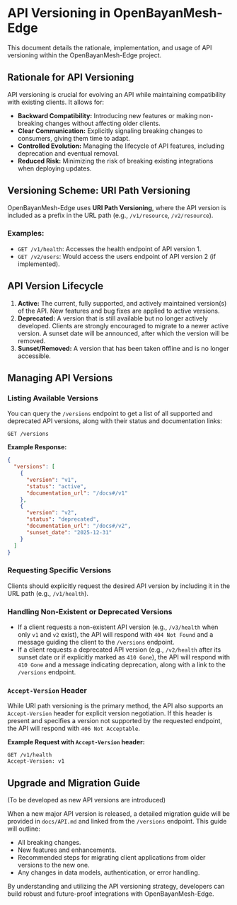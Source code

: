 # API Versioning in OpenBayanMesh-Edge

This document details the rationale, implementation, and usage of API versioning within the OpenBayanMesh-Edge project.

## Rationale for API Versioning
API versioning is crucial for evolving an API while maintaining compatibility with existing clients. It allows for:

-   **Backward Compatibility:** Introducing new features or making non-breaking changes without affecting older clients.
-   **Clear Communication:** Explicitly signaling breaking changes to consumers, giving them time to adapt.
-   **Controlled Evolution:** Managing the lifecycle of API features, including deprecation and eventual removal.
-   **Reduced Risk:** Minimizing the risk of breaking existing integrations when deploying updates.

## Versioning Scheme: URI Path Versioning
OpenBayanMesh-Edge uses **URI Path Versioning**, where the API version is included as a prefix in the URL path (e.g., `/v1/resource`, `/v2/resource`).

### Examples:
-   `GET /v1/health`: Accesses the health endpoint of API version 1.
-   `GET /v2/users`: Would access the users endpoint of API version 2 (if implemented).

## API Version Lifecycle

1.  **Active:** The current, fully supported, and actively maintained version(s) of the API. New features and bug fixes are applied to active versions.
2.  **Deprecated:** A version that is still available but no longer actively developed. Clients are strongly encouraged to migrate to a newer active version. A sunset date will be announced, after which the version will be removed.
3.  **Sunset/Removed:** A version that has been taken offline and is no longer accessible.

## Managing API Versions

### Listing Available Versions
You can query the `/versions` endpoint to get a list of all supported and deprecated API versions, along with their status and documentation links:

`GET /versions`

**Example Response:**
```json
{
  "versions": [
    {
      "version": "v1",
      "status": "active",
      "documentation_url": "/docs#/v1"
    },
    {
      "version": "v2",
      "status": "deprecated",
      "documentation_url": "/docs#/v2",
      "sunset_date": "2025-12-31"
    }
  ]
}
```

### Requesting Specific Versions
Clients should explicitly request the desired API version by including it in the URL path (e.g., `/v1/health`).

### Handling Non-Existent or Deprecated Versions
-   If a client requests a non-existent API version (e.g., `/v3/health` when only `v1` and `v2` exist), the API will respond with `404 Not Found` and a message guiding the client to the `/versions` endpoint.
-   If a client requests a deprecated API version (e.g., `/v2/health` after its sunset date or if explicitly marked as `410 Gone`), the API will respond with `410 Gone` and a message indicating deprecation, along with a link to the `/versions` endpoint.

### `Accept-Version` Header
While URI path versioning is the primary method, the API also supports an `Accept-Version` header for explicit version negotiation. If this header is present and specifies a version not supported by the requested endpoint, the API will respond with `406 Not Acceptable`.

**Example Request with `Accept-Version` header:**

```
GET /v1/health
Accept-Version: v1
```

## Upgrade and Migration Guide
(To be developed as new API versions are introduced)

When a new major API version is released, a detailed migration guide will be provided in `docs/API.md` and linked from the `/versions` endpoint. This guide will outline:

-   All breaking changes.
-   New features and enhancements.
-   Recommended steps for migrating client applications from older versions to the new one.
-   Any changes in data models, authentication, or error handling.

By understanding and utilizing the API versioning strategy, developers can build robust and future-proof integrations with OpenBayanMesh-Edge.